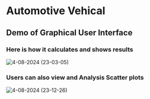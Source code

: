 # Automotive Vehical
## Demo of Graphical User Interface
### Here is how it calculates and shows results
![4-08-2024 (23-03-05)](https://github.com/yngerges-pro/Automotive-Payment-Calculator/assets/102266055/68af72b1-8539-40bb-a4be-202aa28d22d9)

### Users can also view and Analysis Scatter plots
![4-08-2024 (23-12-26)](https://github.com/yngerges-pro/Automotive-Payment-Calculator/assets/102266055/d26e6775-4f85-4a7a-9e0e-7a77402ef057)

